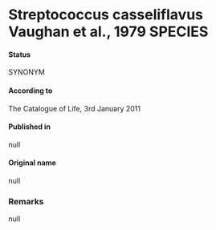 Streptococcus casseliflavus Vaughan et al., 1979 SPECIES
=======

#### Status
SYNONYM

#### According to
The Catalogue of Life, 3rd January 2011

#### Published in
null

#### Original name
null

### Remarks
null